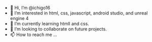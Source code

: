 - 👋 Hi, I’m @ichigo16
- 👀 I’m interested in html, css, javascript, android studio, and unreal engine 4
- 🌱 I’m currently learning htmll and css.
- 💞️ I’m looking to collaborate on future projects.
- 📫 How to reach me ...

<!---
ichigo16/ichigo16 is a ✨ special ✨ repository because its `README.md` (this file) appears on your GitHub profile.
You can click the Preview link to take a look at your changes.
--->
